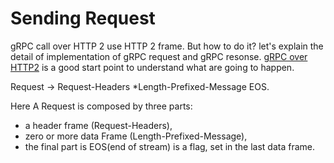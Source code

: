 # Sending Request

gRPC call over HTTP 2 use HTTP 2 frame. But how to do it? let's explain the detail of implementation of gRPC request and gRPC resonse. [gRPC over HTTP2](https://github.com/grpc/grpc/blob/master/doc/PROTOCOL-HTTP2.md) is a good start point to understand what are going to happen. 

Request → Request-Headers *Length-Prefixed-Message EOS. 

Here A Request is composed by three parts: 
* a header frame (Request-Headers), 
* zero or more data Frame (Length-Prefixed-Message), 
* the final part is EOS(end of stream) is a flag, set in the last data frame.
